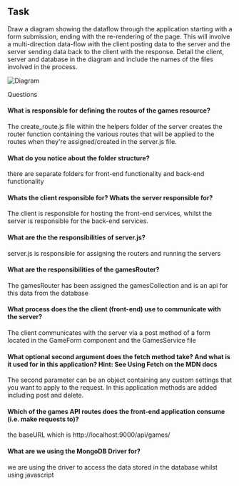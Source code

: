 ## Task
Draw a diagram showing the dataflow through the application starting with a form submission, ending with the re-rendering of the page. This will involve a multi-direction data-flow with the client posting data to the server and the server sending data back to the client with the response. Detail the client, server and database in the diagram and include the names of the files involved in the process.

![Diagram](/diagram.png?raw=true)

Questions
#### What is responsible for defining the routes of the games resource?

The create_route.js file within the helpers folder of the server creates the router function containing the various routes that will be applied to the routes when they're assigned/created in the server.js file. 

#### What do you notice about the folder structure? 

there are separate folders for front-end functionality and back-end functionality

#### Whats the client responsible for? Whats the server responsible for?

The client is responsible for hosting the front-end services, whilst the server is responsible for the back-end services.

#### What are the the responsibilities of server.js?

server.js is responsible for assigning the routers and running the servers

#### What are the responsibilities of the gamesRouter?

The gamesRouter has been assigned the gamesCollection and is an api for this data from the database 

#### What process does the the client (front-end) use to communicate with the server?

The client communicates with the server via a post method of a form located in the GameForm component and the GamesService file

#### What optional second argument does the fetch method take? And what is it used for in this application? Hint: See Using Fetch on the MDN docs

The second parameter can be an object containing any custom settings that you want to apply to the request. In this application methods are added including post and delete.


#### Which of the games API routes does the front-end application consume (i.e. make requests to)?

the baseURL which is http://localhost:9000/api/games/

#### What are we using the MongoDB Driver for?

we are using the driver to access the data stored in the database whilst using javascript